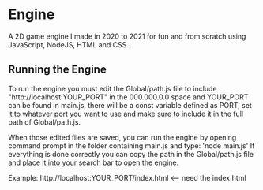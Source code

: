 # Engine
A 2D game engine I made in 2020 to 2021 for fun and from scratch using JavaScript, NodeJS, HTML and CSS.

## Running the Engine
To run the engine you must edit the Global/path.js file to include "http://localhost:YOUR_PORT" in the 000.000.0.0 space and YOUR_PORT can be found in main.js, there will be a const variable defined as PORT, set it to whatever port you want to use and make sure to include it in the full path of Global/path.js.

When those edited files are saved, you can run the engine by opening command prompt in the folder containing main.js and type: 'node main.js' If everything is done correctly you can copy the path in the Global/path.js file and place it into your search bar to open the engine. 

Example: http://localhost:YOUR_PORT/index.html <-- need the index.html
